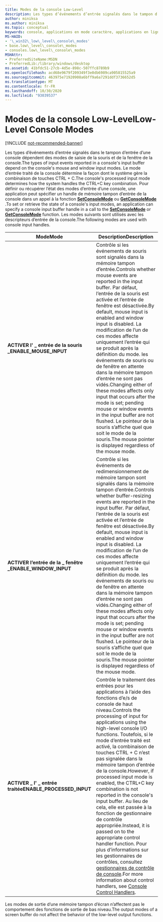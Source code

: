 ```yaml
---
title: Modes de la console Low-Level
description: Les types d’événements d’entrée signalés dans le tampon d’entrée d’une console dépendent des modes de saisie de la souris et de la fenêtre de la console.
author: miniksa
ms.author: miniksa
ms.topic: conceptual
keywords: console, applications en mode caractère, applications en ligne de commande, applications de terminal, API console
MS-HAID:
- '\_win32\_low\_level\_console\_modes'
- base.low\_level\_console\_modes
- consoles.low\_level\_console\_modes
MSHAttr:
- PreferredSiteName:MSDN
- PreferredLib:/library/windows/desktop
ms.assetid: 41bfdc51-27cb-4d5e-898c-507ffc8789b9
ms.openlocfilehash: acd68e9679f209349f3e0db6989ca905815525a9
ms.sourcegitcommit: 463975e71920908a6bff9a6a7291ddf3736652d5
ms.translationtype: MT
ms.contentlocale: fr-FR
ms.lasthandoff: 10/30/2020
ms.locfileid: "93039537"
---
```

# <a name="low-level-console-modes"></a><span data-ttu-id="5359d-104">Modes de la console Low-Level</span><span class="sxs-lookup"><span data-stu-id="5359d-104">Low-Level Console Modes</span></span>

[!INCLUDE [not-recommended-banner](./includes/not-recommended-banner.md)]

<span data-ttu-id="5359d-105">Les types d’événements d’entrée signalés dans le tampon d’entrée d’une console dépendent des modes de saisie de la souris et de la fenêtre de la console.</span><span class="sxs-lookup"><span data-stu-id="5359d-105">The types of input events reported in a console's input buffer depend on the console's mouse and window input modes.</span></span> <span data-ttu-id="5359d-106">Le mode d’entrée traité de la console détermine la façon dont le système gère la combinaison de touches CTRL + C.</span><span class="sxs-lookup"><span data-stu-id="5359d-106">The console's processed input mode determines how the system handles the CTRL+C key combination.</span></span> <span data-ttu-id="5359d-107">Pour définir ou récupérer l’état des modes d’entrée d’une console, une application peut spécifier un handle de mémoire tampon d’entrée de la console dans un appel à la fonction [**SetConsoleMode**](setconsolemode.md) ou [**GetConsoleMode**](getconsolemode.md) .</span><span class="sxs-lookup"><span data-stu-id="5359d-107">To set or retrieve the state of a console's input modes, an application can specify a console input buffer handle in a call to the [**SetConsoleMode**](setconsolemode.md) or [**GetConsoleMode**](getconsolemode.md) function.</span></span> <span data-ttu-id="5359d-108">Les modes suivants sont utilisés avec les descripteurs d’entrée de la console.</span><span class="sxs-lookup"><span data-stu-id="5359d-108">The following modes are used with console input handles.</span></span>

| <span data-ttu-id="5359d-109">Mode</span><span class="sxs-lookup"><span data-stu-id="5359d-109">Mode</span></span> | <span data-ttu-id="5359d-110">Description</span><span class="sxs-lookup"><span data-stu-id="5359d-110">Description</span></span> |
|-|-|
| <span data-ttu-id="5359d-111">**ACTIVER l' \_ entrée de la souris \_**</span><span class="sxs-lookup"><span data-stu-id="5359d-111">**ENABLE\_MOUSE\_INPUT**</span></span>     | <span data-ttu-id="5359d-112">Contrôle si les événements de souris sont signalés dans la mémoire tampon d’entrée.</span><span class="sxs-lookup"><span data-stu-id="5359d-112">Controls whether mouse events are reported in the input buffer.</span></span> <span data-ttu-id="5359d-113">Par défaut, l’entrée de la souris est activée et l’entrée de fenêtre est désactivée.</span><span class="sxs-lookup"><span data-stu-id="5359d-113">By default, mouse input is enabled and window input is disabled.</span></span> <span data-ttu-id="5359d-114">La modification de l’un de ces modes affecte uniquement l’entrée qui se produit après la définition du mode. les événements de souris ou de fenêtre en attente dans la mémoire tampon d’entrée ne sont pas vidés.</span><span class="sxs-lookup"><span data-stu-id="5359d-114">Changing either of these modes affects only input that occurs after the mode is set; pending mouse or window events in the input buffer are not flushed.</span></span> <span data-ttu-id="5359d-115">Le pointeur de la souris s’affiche quel que soit le mode de la souris.</span><span class="sxs-lookup"><span data-stu-id="5359d-115">The mouse pointer is displayed regardless of the mouse mode.</span></span>                                                |
| <span data-ttu-id="5359d-116">**ACTIVER l’entrée de la \_ fenêtre \_**</span><span class="sxs-lookup"><span data-stu-id="5359d-116">**ENABLE\_WINDOW\_INPUT**</span></span>    | <span data-ttu-id="5359d-117">Contrôle si les événements de redimensionnement de mémoire tampon sont signalés dans la mémoire tampon d’entrée.</span><span class="sxs-lookup"><span data-stu-id="5359d-117">Controls whether buffer-resizing events are reported in the input buffer.</span></span> <span data-ttu-id="5359d-118">Par défaut, l’entrée de la souris est activée et l’entrée de fenêtre est désactivée.</span><span class="sxs-lookup"><span data-stu-id="5359d-118">By default, mouse input is enabled and window input is disabled.</span></span> <span data-ttu-id="5359d-119">La modification de l’un de ces modes affecte uniquement l’entrée qui se produit après la définition du mode. les événements de souris ou de fenêtre en attente dans la mémoire tampon d’entrée ne sont pas vidés.</span><span class="sxs-lookup"><span data-stu-id="5359d-119">Changing either of these modes affects only input that occurs after the mode is set; pending mouse or window events in the input buffer are not flushed.</span></span> <span data-ttu-id="5359d-120">Le pointeur de la souris s’affiche quel que soit le mode de la souris.</span><span class="sxs-lookup"><span data-stu-id="5359d-120">The mouse pointer is displayed regardless of the mouse mode.</span></span>                                      |
| <span data-ttu-id="5359d-121">**ACTIVER \_ l' \_ entrée traitée**</span><span class="sxs-lookup"><span data-stu-id="5359d-121">**ENABLE\_PROCESSED\_INPUT**</span></span> | <span data-ttu-id="5359d-122">Contrôle le traitement des entrées pour les applications à l’aide des fonctions d’e/s de console de haut niveau.</span><span class="sxs-lookup"><span data-stu-id="5359d-122">Controls the processing of input for applications using the high-level console I/O functions.</span></span> <span data-ttu-id="5359d-123">Toutefois, si le mode d’entrée traité est activé, la combinaison de touches CTRL + C n’est pas signalée dans la mémoire tampon d’entrée de la console.</span><span class="sxs-lookup"><span data-stu-id="5359d-123">However, if processed input mode is enabled, the CTRL+C key combination is not reported in the console's input buffer.</span></span> <span data-ttu-id="5359d-124">Au lieu de cela, elle est passée à la fonction de gestionnaire de contrôle appropriée.</span><span class="sxs-lookup"><span data-stu-id="5359d-124">Instead, it is passed on to the appropriate control handler function.</span></span> <span data-ttu-id="5359d-125">Pour plus d’informations sur les gestionnaires de contrôles, consultez [gestionnaires de contrôle de console](console-control-handlers.md).</span><span class="sxs-lookup"><span data-stu-id="5359d-125">For more information about control handlers, see [Console Control Handlers](console-control-handlers.md).</span></span> |

<span data-ttu-id="5359d-126">Les modes de sortie d’une mémoire tampon d’écran n’affectent pas le comportement des fonctions de sortie de bas niveau.</span><span class="sxs-lookup"><span data-stu-id="5359d-126">The output modes of a screen buffer do not affect the behavior of the low-level output functions.</span></span>

